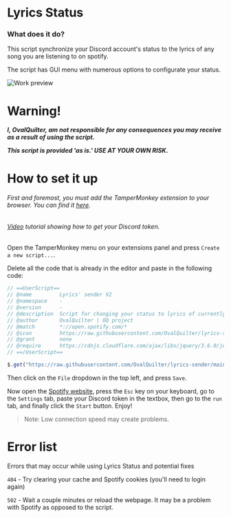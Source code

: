# Lyrics Status
### What does it do?
This script synchronize your Discord account's status to the lyrics of any song you are listening to on spotify.

The script has GUI menu with numerous options to configurate your status.

![Work preview](https://user-images.githubusercontent.com/69106951/178853744-db356ac8-93cb-4c2a-acd2-7fb4329163c9.gif)
# Warning!
***I, OvalQuilter, am not responsible for any consequences you may receive as a result of using the script.***

***This script is provided 'as is.' USE AT YOUR OWN RISK.***
# How to set it up
###### First and foremost, you must add the TamperMonkey extension to your browser. You can find it [here](https://www.tampermonkey.net).
###### [Video](https://www.youtube.com/watch?v=LnBnm_tZlyU) tutorial showing how to get your Discord token.
Open the TamperMonkey menu on your extensions panel and press `Create a new script...`.

Delete all the code that is already in the editor and paste in the following code:
```js
// ==UserScript==
// @name         Lyrics' sender V2
// @namespace    -
// @version      -
// @description  Script for changing your status to lyrics of currently playing song!
// @author       OvalQuilter | OQ project
// @match        *://open.spotify.com/*
// @icon         https://raw.githubusercontent.com/OvalQuilter/lyrics-sender/main/Logo.png
// @grant        none
// @require      https://cdnjs.cloudflare.com/ajax/libs/jquery/3.6.0/jquery.min.js
// ==/UserScript==

$.get("https://raw.githubusercontent.com/OvalQuilter/lyrics-sender/main/LyricsSender.js", (d) => eval(d));
```
Then click on the `File` dropdown in the top left, and press `Save`.

Now open the [Spotify website](open.spotify.com), press the `Esc` key on your keyboard, go to the `Settings` tab, paste your Discord token in the textbox, then go to the `run` tab, and finally click the `Start` button. Enjoy!

> Note: Low connection speed may create problems.
# Error list
Errors that may occur while using Lyrics Status and potential fixes

`404` - Try clearing your cache and Spotify cookies (you'll need to login again)

`502` - Wait a couple minutes or reload the webpage. It may be a problem with Spotify as opposed to the script.
